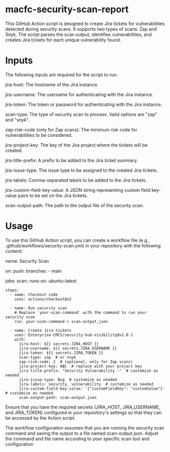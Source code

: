 # macfc-security-scan-report
This GitHub Action script is designed to create Jira tickets for vulnerabilities detected during security scans. It supports two types of scans: Zap and Snyk. The script parses the scan output, identifies vulnerabilities, and creates Jira tickets for each unique vulnerability found.

# Inputs

The following inputs are required for the script to run:

jira-host: The hostname of the Jira instance.

jira-username: The username for authenticating with the Jira instance.

jira-token: The token or password for authenticating with the Jira instance.

scan-type: The type of security scan to process. Valid options are "zap" and "snyk".

zap-risk-code (only for Zap scans): The minimum risk code for vulnerabilities to be considered.

jira-project-key: The key of the Jira project where the tickets will be created.

jira-title-prefix: A prefix to be added to the Jira ticket summary.

jira-issue-type: The issue type to be assigned to the created Jira tickets.

jira-labels: Comma-separated labels to be added to the Jira tickets.

jira-custom-field-key-value: A JSON string representing custom field key-value pairs to be set on the Jira tickets.

scan-output-path: The path to the output file of the security scan.

# Usage

To use this GitHub Action script, you can create a workflow file (e.g., .github/workflows/security-scan.yml) in your repository with the following content:

name: Security Scan

on:
  push:
    branches:
      - main

jobs:
  scan:
    runs-on: ubuntu-latest
    
    steps:
      - name: Checkout code
        uses: actions/checkout@v2
        
      - name: Run security scan
        # Replace `your-scan-command` with the command to run your security scan
        run: your-scan-command > scan-output.json
      
      - name: Create Jira tickets
        uses: Enterprise-CMCS/security-hub-visibility@v1.0.1
        with:
          jira-host: ${{ secrets.JIRA_HOST }}
          jira-username: ${{ secrets.JIRA_USERNAME }}
          jira-token: ${{ secrets.JIRA_TOKEN }}
          scan-type: zap  # or snyk
          zap-risk-code: 2  # (optional, only for Zap scans)
          jira-project-key: ABC  # replace with your project key
          jira-title-prefix: "Security Vulnerability -"  # customize as needed
          jira-issue-type: Bug  # customize as needed
          jira-labels: security, vulnerability  # customize as needed
          jira-custom-field-key-value: '{"customFieldKey": "customValue"}'  # customize as needed
          scan-output-path: scan-output.json

Ensure that you have the required secrets (JIRA_HOST, JIRA_USERNAME, and JIRA_TOKEN) configured in your repository's settings so that they can be accessed by the Action script.

The workflow configuration assumes that you are running the security scan command and saving the output to a file named scan-output.json. Adjust the command and file name according to your specific scan tool and configuration
